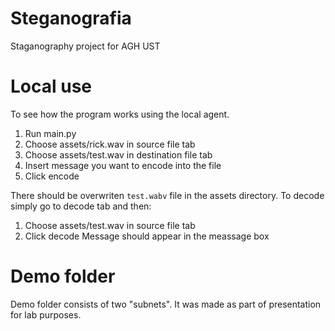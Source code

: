 # Steganografia
Staganography project for AGH UST

# Local use
To see how the program works using the local agent.

1. Run main.py
1. Choose assets/rick.wav in source file tab
1. Choose assets/test.wav in destination file tab
1. Insert message you want to encode into the file
1. Click encode

There should be overwriten `test.wabv` file in the assets directory. 
To decode simply go to decode tab and then:
1. Choose assets/test.wav in source file tab
1. Click decode
Message should appear in the meassage box

# Demo folder
Demo folder consists of two "subnets".
It was made as part of presentation for lab purposes.